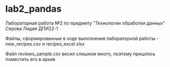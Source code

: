 # lab2_pandas
Лабораторная работа №2 по предмету "Технологии обработки данных" Серова Лидия ДПИ22-1

Файлы, сформированные в ходе выполнения лабораторной работы - new_recipes.csv и recipes_excel.xlsx

Файл reviews_sample.csv весил слишком много, поэтому пришлось поместить его в архив
